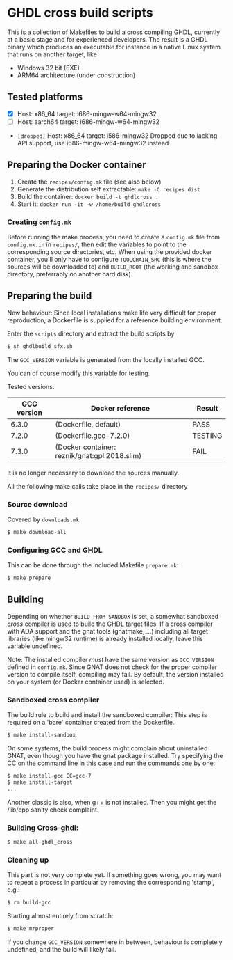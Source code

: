 # GHDL cross build scripts

This is a collection of Makefiles to build a cross compiling GHDL, currently at a basic stage and for experienced developers.
The result is a GHDL binary which produces an executable for instance in a native Linux system that runs on another target, like
  - Windows 32 bit (EXE)
  - ARM64 architecture (under construction)

## Tested platforms

  - [X] Host: x86\_64  target: i686-mingw-w64-mingw32
  - [ ] Host: aarch64  target: i686-mingw-w64-mingw32
  - `[dropped]` Host: x86\_64  target: i586-mingw32
    Dropped due to lacking API support, use i686-mingw-w64-mingw32 instead
  
## Preparing the Docker container

  1. Create the `recipes/config.mk` file (see also below)
  2. Generate the distribution self extractable: `make -C recipes dist`
  3. Build the container: `docker build -t ghdlcross .`
  4. Start it: `docker run -it -w /home/build ghdlcross`

### Creating `config.mk`

Before running the make process, you need to create a `config.mk` file from
`config.mk.in` in `recipes/`, then edit the variables to point to the
corresponding source directories, etc.
When using the provided docker container, you'll only have to configure
`TOOLCHAIN_SRC` (this is where the sources will be downloaded to) and
`BUILD_ROOT` (the working and sandbox directory, preferrably on another
hard disk).

## Preparing the build

New behaviour: Since local installations make life very difficult for
proper reproduction, a Dockerfile is supplied for a reference building
environment.

Enter the `scripts` directory and extract the build scripts by
```sh
$ sh ghdlbuild_sfx.sh
```

The `GCC_VERSION` variable is generated from the locally installed GCC.

You can of course modify this variable for testing.

Tested versions:

| GCC version | Docker reference                              | Result    |
| ----------- | --------------------------------------------- | --------- |
| 6.3.0       | (Dockerfile, default)                         | PASS      |
| 7.2.0       | (Dockerfile.gcc-7.2.0)                        | TESTING   |
| 7.3.0       | (Docker container: reznik/gnat:gpl.2018.slim) | FAIL      |

It is no longer necessary to download the sources manually.

All the following make calls take place in the `recipes/` directory

### Source download

Covered by `downloads.mk`:

```sh
$ make download-all
```

### Configuring GCC and GHDL

This can be done through the included Makefile `prepare.mk`:
```sh
$ make prepare
```

## Building

Depending on whether `BUILD_FROM_SANDBOX` is set, a somewhat sandboxed *cross* compiler is used to build the GHDL target files. If a cross compiler with ADA support and the gnat tools (gnatmake, ...) including all target libraries (like mingw32 runtime) is already installed locally, leave this variable undefined.

Note: The installed compiler *must* have the same version as `GCC_VERSION`
defined in `config.mk`. Since GNAT does not check for the proper compiler
version to compile itself, compiling may fail. By default, the version installed on your system
(or Docker container used) is selected.

### Sandboxed cross compiler

The build rule to build and install the sandboxed compiler:
This step is required on a 'bare' container created from the Dockerfile.

```sh
$ make install-sandbox
```

On some systems, the build process might complain about uninstalled GNAT,
even though you have the gnat package installed. Try specifying the CC
on the command line in this case and run the commands one by one:

```sh
$ make install-gcc CC=gcc-7
$ make install-target
...
```

Another classic is also, when g++ is not installed. Then you might get
the /lib/cpp sanity check complaint.

### Building Cross-ghdl:

```sh
$ make all-ghdl_cross
```

### Cleaning up

This part is not very complete yet. If something goes wrong, you may want
to repeat a process in particular by removing the corresponding 'stamp',
e.g.:

```sh
$ rm build-gcc
```

Starting almost entirely from scratch:
```sh
$ make mrproper
```

If you change `GCC_VERSION` somewhere in between, behaviour is completely
undefined, and the build will likely fail.
